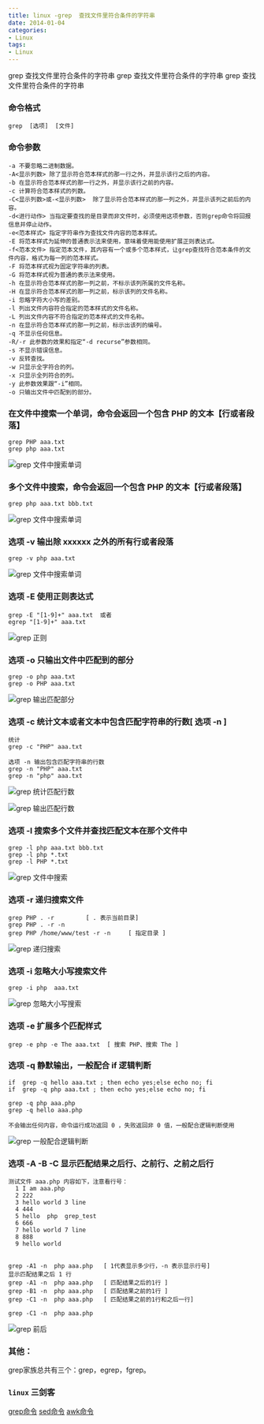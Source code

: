 ```yaml
---
title: linux -grep  查找文件里符合条件的字符串
date: 2014-01-04
categories: 
- Linux
tags:
- Linux
---
```


grep  查找文件里符合条件的字符串
grep  查找文件里符合条件的字符串
grep  查找文件里符合条件的字符串

<!-- more -->

### 命令格式

```
grep  [选项]  [文件]
```

### 命令参数

```
-a 不要忽略二进制数据。
-A<显示列数> 除了显示符合范本样式的那一行之外，并显示该行之后的内容。
-b 在显示符合范本样式的那一行之外，并显示该行之前的内容。
-c 计算符合范本样式的列数。
-C<显示列数>或-<显示列数>  除了显示符合范本样式的那一列之外，并显示该列之前后的内容。
-d<进行动作> 当指定要查找的是目录而非文件时，必须使用这项参数，否则grep命令将回报信息并停止动作。
-e<范本样式> 指定字符串作为查找文件内容的范本样式。
-E 将范本样式为延伸的普通表示法来使用，意味着使用能使用扩展正则表达式。
-f<范本文件> 指定范本文件，其内容有一个或多个范本样式，让grep查找符合范本条件的文件内容，格式为每一列的范本样式。
-F 将范本样式视为固定字符串的列表。
-G 将范本样式视为普通的表示法来使用。
-h 在显示符合范本样式的那一列之前，不标示该列所属的文件名称。
-H 在显示符合范本样式的那一列之前，标示该列的文件名称。
-i 忽略字符大小写的差别。
-l 列出文件内容符合指定的范本样式的文件名称。
-L 列出文件内容不符合指定的范本样式的文件名称。
-n 在显示符合范本样式的那一列之前，标示出该列的编号。
-q 不显示任何信息。
-R/-r 此参数的效果和指定“-d recurse”参数相同。
-s 不显示错误信息。
-v 反转查找。
-w 只显示全字符合的列。
-x 只显示全列符合的列。
-y 此参数效果跟“-i”相同。
-o 只输出文件中匹配到的部分。
```

### 在文件中搜索一个单词，命令会返回一个包含 PHP 的文本【行或者段落】

```
grep PHP aaa.txt
grep php aaa.txt
```

![grep 文件中搜索单词](/img/ubuntu/linux_command/linux_grep/grep.png "grep 搜索")

### 多个文件中搜索，命令会返回一个包含 PHP 的文本【行或者段落】

```
grep php aaa.txt bbb.txt
```

![grep 文件中搜索单词](/img/ubuntu/linux_command/linux_grep/grep_02.png "grep 搜索")

### 选项 -v 输出除 xxxxxx  之外的所有行或者段落

```
grep -v php aaa.txt
```

![grep 文件中搜索单词](/img/ubuntu/linux_command/linux_grep/grep_03.png "grep 搜索")

### 选项 -E  使用正则表达式

```
grep -E "[1-9]+" aaa.txt  或者
egrep "[1-9]+" aaa.txt
```

![grep 正则](/img/ubuntu/linux_command/linux_grep/grep_E.png "grep 正则")

### 选项  -o 只输出文件中匹配到的部分

```
grep -o php aaa.txt
grep -o PHP aaa.txt
```

![grep 输出匹配部分](/img/ubuntu/linux_command/linux_grep/grep_o.png "grep 输出匹配部分")

### 选项  -c  统计文本或者文本中包含匹配字符串的行数[  选项 -n   ]

```
统计
grep -c "PHP" aaa.txt

选项 -n 输出包含匹配字符串的行数
grep -n "PHP" aaa.txt
grep -n "php" aaa.txt
```

![grep 统计匹配行数](/img/ubuntu/linux_command/linux_grep/grep_c.png "grep 统计匹配行数")

![grep 输出匹配行数](/img/ubuntu/linux_command/linux_grep/grep_n.png "grep 输出匹配行数")

### 选项 -l  搜索多个文件并查找匹配文本在那个文件中

```
grep -l php aaa.txt bbb.txt
grep -l php *.txt
grep -l PHP *.txt
```

![grep 文件中搜索](/img/ubuntu/linux_command/linux_grep/grep_l.png "grep 文件中搜索")

### 选项  -r 递归搜索文件

```
grep PHP . -r         [ . 表示当前目录]
grep PHP . -r -n
grep PHP /home/www/test -r -n     [ 指定目录 ]
```

![grep 递归搜索](/img/ubuntu/linux_command/linux_grep/grep_r.png "grep 递归搜索")

### 选项 -i 忽略大小写搜索文件

```
grep -i php  aaa.txt
```

![grep 忽略大小写搜索](/img/ubuntu/linux_command/linux_grep/grep_i.png "grep 忽略大小写搜索")

### 选项 -e 扩展多个匹配样式

```
grep -e php -e The aaa.txt  [ 搜索 PHP、搜索 The ]
```



### 选项 -q  静默输出，一般配合 if  逻辑判断

```
if  grep -q hello aaa.txt ; then echo yes;else echo no; fi
if  grep -q php aaa.txt ; then echo yes;else echo no; fi

grep -q php aaa.php
grep -q hello aaa.php

不会输出任何内容，命令运行成功返回 0 ，失败返回非 0 值，一般配合逻辑判断使用
```

![grep 一般配合逻辑判断](/img/ubuntu/linux_command/linux_grep/grep_q.png "grep 一般配合逻辑判断")

### 选项   -A   -B   -C   显示匹配结果之后行、之前行、之前之后行

```
测试文件 aaa.php 内容如下，注意看行号：
  1 I am aaa.php
  2 222
  3 hello world 3 line
  4 444
  5 hello  php  grep_test
  6 666
  7 hello world 7 line
  8 888
  9 hello world


grep -A1 -n  php aaa.php   [ 1代表显示多少行，-n 表示显示行号]
显示匹配结果之后 1 行
grep -A1 -n  php aaa.php   [ 匹配结果之后的1行 ]
grep -B1 -n  php aaa.php   [ 匹配结果之前的1行 ]
grep -C1 -n  php aaa.php   [ 匹配结果之前的1行和之后一行]

grep -C1 -n  php aaa.php 
```

![grep 前后](/img/ubuntu/linux_command/linux_grep/grep_ABC.png "grep 前后")



### 其他：

grep家族总共有三个：grep，egrep，fgrep。

### `linux` 三剑客

 [grep命令](../linux_DDU_00_grep/ "grep命令")
 [sed命令](../linux_DDU_00_sed/ "sed命令")
 [awk命令](../linux_DDU_00_awk/ "awk命令")



























